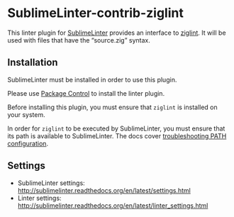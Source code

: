 SublimeLinter-contrib-ziglint
=============================

This linter plugin for [SublimeLinter](https://github.com/SublimeLinter/SublimeLinter) provides an interface to [ziglint](https://github.com/nektro/ziglint). It will be used with files that have the “source.zig” syntax.

## Installation
SublimeLinter must be installed in order to use this plugin. 

Please use [Package Control](https://packagecontrol.io) to install the linter plugin.

Before installing this plugin, you must ensure that `ziglint` is installed on your system.

In order for `ziglint` to be executed by SublimeLinter, you must ensure that its path is available to SublimeLinter. The docs cover [troubleshooting PATH configuration](http://sublimelinter.readthedocs.io/en/latest/troubleshooting.html#finding-a-linter-executable).

## Settings
- SublimeLinter settings: http://sublimelinter.readthedocs.org/en/latest/settings.html
- Linter settings: http://sublimelinter.readthedocs.org/en/latest/linter_settings.html
